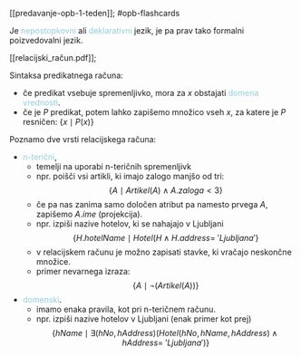 [[predavanje-opb-1-teden]]; #opb-flashcards 

Je <font color="#92cddc">nepostopkovni</font> ali <font color="#92cddc">deklarativni</font> jezik, je pa prav tako formalni poizvedovalni jezik.

[[relacijski_račun.pdf]];

Sintaksa predikatnega računa:
- če predikat vsebuje spremenljivko, mora za $x$ obstajati <font color="#92cddc">domena vrednosti</font>.
- če je $P$ predikat, potem lahko zapišemo množico vseh $x$, za katere je $P$ resničen: $\{x \mid P(x)\}$

Poznamo dve vrsti relacijskega računa:
- <font color="#92cddc">n-terični</font>,
	- temelji na uporabi n-teričnih spremenljivk
	- npr. poišči vsi artikli, ki imajo zalogo manjšo od tri: $$\{A \mid Artikel(A) \land A.zaloga < 3\}$$
	- če pa nas zanima samo določen atribut pa namesto prvega $A$, zapišemo $A.ime$ (projekcija).
	- npr. izpiši nazive hotelov, ki se nahajajo v Ljubljani $$\{H.hotelName \mid Hotel(H \land H.address = \ 'Ljubljana'\}$$
	- v relacijskem računu je možno zapisati stavke, ki vračajo neskončne množice.
	- primer nevarnega izraza: $$\{A \mid \neg(Artikel(A))\}$$
- <font color="#92cddc">domenski</font>.
	- imamo enaka pravila, kot pri n-teričnem računu.
	- npr. izpiši nazive hotelov v Ljubljani (enak primer kot prej) $$\{hName \mid \exists (hNo, hAddress) (Hotel(hNo, hName, hAddress) \land hAddress = \ 'Ljubljana')\}$$